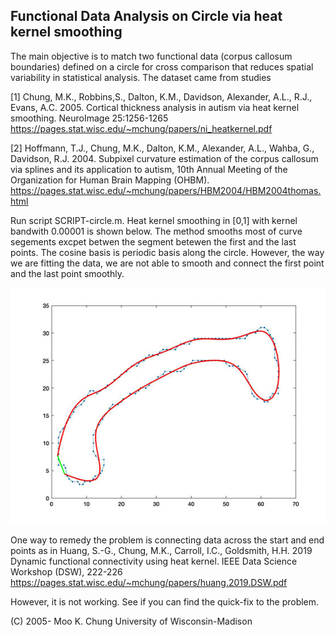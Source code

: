 ## Functional Data Analysis on Circle via heat kernel smoothing

The main objective is to match two functional data (corpus callosum boundaries) defined on a circle for cross comparison that reduces spatial variability in statistical analysis. The dataset came from studies

[1] Chung, M.K., Robbins,S., Dalton, K.M., Davidson, Alexander, A.L., R.J., Evans, A.C. 2005. Cortical thickness analysis in autism via heat kernel 
smoothing. NeuroImage 25:1256-1265 https://pages.stat.wisc.edu/~mchung/papers/ni_heatkernel.pdf

[2] Hoffmann, T.J., Chung, M.K., Dalton, K.M., Alexander, A.L., Wahba, G., Davidson, R.J. 2004. Subpixel curvature estimation of the corpus callosum via splines and its application to autism, 10th Annual Meeting of the Organization for Human Brain Mapping (OHBM). https://pages.stat.wisc.edu/~mchung/papers/HBM2004/HBM2004thomas.html

Run script SCRIPT-circle.m. Heat kernel smoothing in [0,1] with kernel bandwith 0.00001 is shown below. The method smooths most of curve segements excpet betwen the segment betewen the first and the last points. The cosine basis is periodic basis along the circle. However, the way we are fitting the data, we are not able to smooth
and connect the first point and the last point smoothly.

![alt text](https://github.com/laplcebeltrami/circle/blob/main/CC.jpg?raw=true)

One way to remedy the problem is connecting data across the start and end points as in Huang, S.-G., Chung, M.K., Carroll, I.C., Goldsmith, H.H. 2019 Dynamic functional connectivity using heat kernel. IEEE Data Science Workshop (DSW), 222-226
https://pages.stat.wisc.edu/~mchung/papers/huang.2019.DSW.pdf

However, it is not working. See if you can find the quick-fix to the problem.


(C) 2005- Moo K. Chung
University of Wisconsin-Madison
